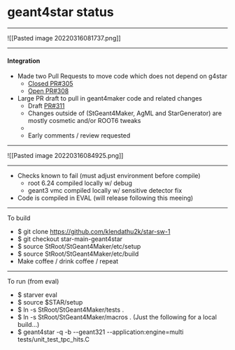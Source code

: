 # geant4star status
---
![[Pasted image 20220316081737.png]]
 
---
#### Integration
- Made two Pull Requests to move code which does not depend on g4star 
	-  [Closed PR#305](https://github.com/star-bnl/star-sw/pull/305)
	-  [Open PR#308](https://github.com/star-bnl/star-sw/pull/308)
- Large PR draft to pull in geant4maker code and related changes
	- Draft [PR#311](https://github.com/star-bnl/star-sw/pull/311)
	- Changes outside of (StGeant4Maker, AgML and StarGenerator) are mostly cosmetic and/or ROOT6 tweaks
	- 
	- Early comments / review requested

---

![[Pasted image 20220316084925.png]]

---

- Checks known to fail (must adjust environment before compile)
	 - root 6.24 compiled locally w/ debug
	 - geant3 vmc compiled locally w/ sensitive detector fix
 - Code is compiled in EVAL (will release following this meeing)

---

 To build
 - $ git clone https://github.com/klendathu2k/star-sw-1
 - $ git checkout star-main-geant4star
 - $ source StRoot/StGeant4Maker/etc/setup
 - $ source StRoot/StGeant4Maker/etc/build
 - Make coffee / drink coffee / repeat

---

 To run (from eval)
 - $ starver eval
 - $ source $STAR/setup
 - $ ln -s StRoot/StGeant4Maker/tests .
 - $ ln -s StRoot/StGeant4Maker/macros .
 (Just the following for a local build...)
 - $ geant4star -q -b --geant321 --application:engine=multi tests/unit_test_tpc_hits.C




